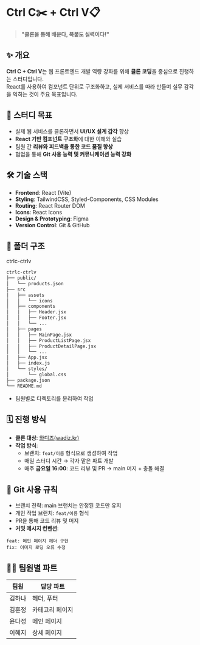 # Ctrl C✂️ + Ctrl V📋

> **"클론을 통해 배운다, 복붙도 실력이다!"**

## ✨ 개요

**Ctrl C + Ctrl V**는 웹 프론트엔드 개발 역량 강화를 위해 **클론 코딩**을 중심으로 진행하는 스터디입니다.  
React를 사용하여 컴포넌트 단위로 구조화하고, 실제 서비스를 따라 만들며 실무 감각을 익히는 것이 주요 목표입니다.

## 🎯 스터디 목표

- 실제 웹 서비스를 클론하면서 **UI/UX 설계 감각** 향상
- **React 기반 컴포넌트 구조화**에 대한 이해와 실습
- 팀원 간 **리뷰와 피드백을 통한 코드 품질 향상**
- 협업을 통해 **Git 사용 능력 및 커뮤니케이션 능력 강화**

## 🛠 기술 스택

- **Frontend**: React (Vite)
- **Styling**: TailwindCSS, Styled-Components, CSS Modules
- **Routing**: React Router DOM  
- **Icons**: React Icons  
- **Design & Prototyping**: Figma  
- **Version Control**: Git & GitHub

## 📁 폴더 구조

ctrlc-ctrlv  
```bash
ctrlc-ctrlv
├── public/
│   └── products.json  
├── src
│   ├── assets
│   │   └── icons
│   ├── components
│   │   ├── Header.jsx
│   │   ├── Footer.jsx
│   │   └── ...
│   ├── pages
│   │   ├── MainPage.jsx
│   │   ├── ProductListPage.jsx
│   │   ├── ProductDetailPage.jsx
│   │   └── ...
│   ├── App.jsx                 
│   ├── index.js 
│   └── styles/
│       └── global.css  
├── package.json
└── README.md
```

- 팀원별로 디렉토리를 분리하여 작업      

## 🗓 진행 방식

- **클론 대상**: [와디즈(wadiz.kr)](https://www.wadiz.kr/)
- **작업 방식**:
  - 브랜치: `feat/이름` 형식으로 생성하여 작업
  - 매일 스터디 시간 → 각자 맡은 파트 개발
  - 매주 **금요일 16:00**: 코드 리뷰 및 PR → main 머지 + 충돌 해결

## 📌 Git 사용 규칙

- 브랜치 전략: main 브랜치는 안정된 코드만 유지
- 개인 작업 브랜치: `feat/이름` 형식
- PR을 통해 코드 리뷰 및 머지
- **커밋 메시지 컨벤션**:
```
feat: 메인 페이지 헤더 구현
fix: 이미지 로딩 오류 수정
```

## 👩‍💻 팀원별 파트

| 팀원   |   담당 파트   | 
| ------| ------------| 
| 김하나 | 헤더, 푸터     |
| 김훈정 | 카테고리 페이지  |
| 윤다정 | 메인 페이지     |
| 이혜지 | 상세 페이지     |







